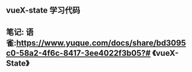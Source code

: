 ## vueX-state 学习代码
## 笔记: 语雀:https://www.yuque.com/docs/share/bd3095c0-58a2-4f6c-8417-3ee4022f3b05?# 《vueX-State》